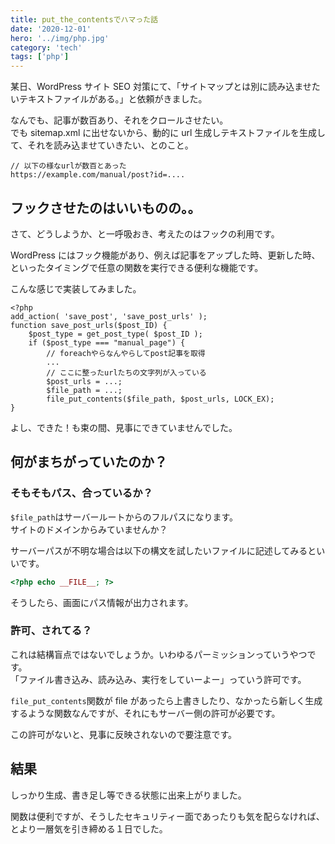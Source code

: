 ```yaml
---
title: put_the_contentsでハマった話
date: '2020-12-01'
hero: '../img/php.jpg'
category: 'tech'
tags: ['php']
---
```


某日、WordPress サイト SEO 対策にて、「サイトマップとは別に読み込ませたいテキストファイルがある。」と依頼がきました。

なんでも、記事が数百あり、それをクロールさせたい。  
でも sitemap.xml に出せないから、動的に url 生成しテキストファイルを生成して、それを読み込ませていきたい、とのこと。

```
// 以下の様なurlが数百とあった
https://example.com/manual/post?id=....
```

## フックさせたのはいいものの。。

さて、どうしようか、と一呼吸おき、考えたのはフックの利用です。

WordPress にはフック機能があり、例えば記事をアップした時、更新した時、といったタイミングで任意の関数を実行できる便利な機能です。

こんな感じで実装してみました。

```php:title=functions.php
<?php
add_action( 'save_post', 'save_post_urls' );
function save_post_urls($post_ID) {
    $post_type = get_post_type( $post_ID );
    if ($post_type === "manual_page") {
        // foreachやらなんやらしてpost記事を取得
        ...
        // ここに整ったurlたちの文字列が入っている
        $post_urls = ...;
        $file_path = ...;
        file_put_contents($file_path, $post_urls, LOCK_EX);
}
```

よし、できた！も束の間、見事にできていませんでした。

## 何がまちがっていたのか？

### そもそもパス、合っているか？

`$file_path`はサーバールートからのフルパスになります。  
サイトのドメインからみていませんか？

サーバーパスが不明な場合は以下の構文を試したいファイルに記述してみるといいです。

```php
<?php echo __FILE__; ?>
```

そうしたら、画面にパス情報が出力されます。

### 許可、されてる？

これは結構盲点ではないでしょうか。いわゆるパーミッションっていうやつです。  
「ファイル書き込み、読み込み、実行をしていーよー」っていう許可です。

`file_put_contents`関数が file があったら上書きしたり、なかったら新しく生成するような関数なんですが、それにもサーバー側の許可が必要です。

この許可がないと、見事に反映されないので要注意です。

## 結果

しっかり生成、書き足し等できる状態に出来上がりました。

関数は便利ですが、そうしたセキュリティー面であったりも気を配らなければ、とより一層気を引き締める１日でした。
